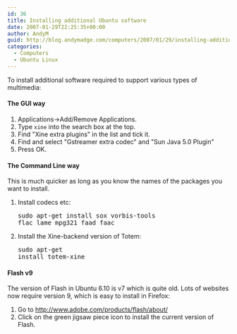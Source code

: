 ```yaml
---
id: 36
title: Installing additional Ubuntu software
date: 2007-01-29T22:25:35+00:00
author: AndyM
guid: http://blog.andymadge.com/computers/2007/01/29/installing-additional-ubuntu-software/
categories:
  - Computers
  - Ubuntu Linux
---
```

To install additional software required to support various types of multimedia:

#### The GUI way

  1. Applications->Add/Remove Applications.
  2. Type `xine` into the search box at the top.
  3. Find "Xine extra plugins" in the list and tick it.
  4. Find and select "Gstreamer extra codec" and "Sun Java 5.0 Plugin"
  5. Press OK.

#### The Command Line way

This is much quicker as long as you know the names of the packages you want to install.

  1. Install codecs etc: 
    <pre>sudo apt-get install sox vorbis-tools flac lame mpg321 faad faac</pre>

  2. Install the Xine-backend version of Totem: 
    <pre>sudo apt-get install totem-xine</pre>

#### Flash v9

The version of Flash in Ubuntu 6.10 is v7 which is quite old. Lots of websites now require version 9, which is easy to install in Firefox:

  1. Go to <http://www.adobe.com/products/flash/about/>
  2. Click on the green jigsaw piece icon to install the current version of Flash.
